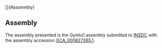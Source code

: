 []{#assembly}

Assembly
--------

The assembly presented is the Gymlu1 assembly submitted to
[INSDC](http://www.insdc.org) with the assembly accession
[GCA\_000827265.1](http://www.ebi.ac.uk/ena/data/view/GCA_000827265.1).
